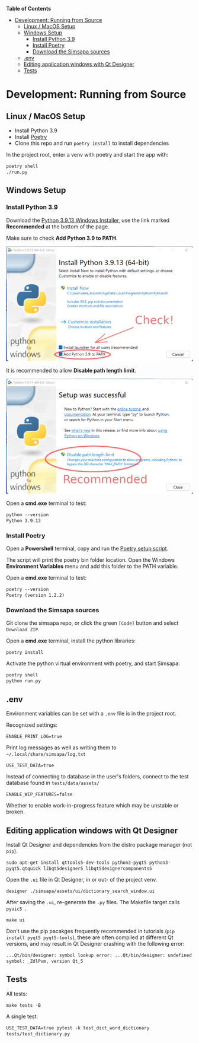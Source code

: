 <!-- markdown-toc start - Don't edit this section. Run M-x markdown-toc-refresh-toc -->
**Table of Contents**

- [Development: Running from Source](#development-running-from-source)
    - [Linux / MacOS Setup](#linux--macos-setup)
    - [Windows Setup](#windows-setup)
        - [Install Python 3.9](#install-python-39)
        - [Install Poetry](#install-poetry)
        - [Download the Simsapa sources](#download-the-simsapa-sources)
    - [.env](#env)
    - [Editing application windows with Qt Designer](#editing-application-windows-with-qt-designer)
    - [Tests](#tests)

<!-- markdown-toc end -->

# Development: Running from Source

## Linux / MacOS Setup

- Install Python 3.9
- Install [Poetry](https://python-poetry.org/docs/)
- Clone this repo and run `poetry install` to install dependencies

In the project root, enter a venv with poetry and start the app with:

``` shell
poetry shell
./run.py
```

## Windows Setup

### Install Python 3.9

Download the [Python 3.9.13 Windows Installer](https://www.python.org/downloads/release/python-3913/), use the link marked **Recommended** at the bottom of the page.

Make sure to check **Add Python 3.9 to PATH**.

![Windows Install Python](images/windows-install-python.png)

It is recommended to allow **Disable path length limit**.

![Windows Python Finished](images/windows-python-finished.png)

Open a **cmd.exe** terminal to test:

```
python --version
Python 3.9.13
```

### Install Poetry

Open a **Powershell** terminal, copy and run the [Poetry setup script](https://python-poetry.org/docs/).

The script will print the poetry bin folder location. Open the Windows **Environment Variables** menu and add this folder to the PATH variable.

Open a **cmd.exe** terminal to test:

```
poetry --version
Poetry (version 1.2.2)
```

### Download the Simsapa sources

Git clone the simsapa repo, or click the green `[Code]` button and select `Download ZIP`.

Open a **cmd.exe** terminal, install the python libraries:

```
poetry install
```

Activate the python virtual environment with poetry, and start Simsapa:

```
poetry shell
python run.py
```

## .env

Environment variables can be set with a `.env` file is in the project root.

Recognized settings:

```
ENABLE_PRINT_LOG=true
```

Print log messages as well as writing them to `~/.local/share/simsapa/log.txt`

```
USE_TEST_DATA=true
```

Instead of connecting to database in the user's folders, connect to the test
database found in `tests/data/assets/`

```
ENABLE_WIP_FEATURES=false
```

Whether to enable work-in-progress feature which may be unstable or broken.

## Editing application windows with Qt Designer

Install Qt Designer and dependencies from the distro package manager (not `pip`).

``` shell
sudo apt-get install qttools5-dev-tools python3-pyqt5 python3-pyqt5.qtquick libqt5designer5 libqt5designercomponents5
```

Open the `.ui` file in Qt Designer, in or out- of the project venv.

``` shell
designer ./simsapa/assets/ui/dictionary_search_window.ui
```

After saving the `.ui`, re-generate the `.py` files. The Makefile target calls `pyuic5 `.

``` shell
make ui
```

Don't use the pip pacakges frequently recommended in tutorials (`pip install
pyqt5 pyqt5-tools`), these are often compiled at different Qt versions, and may
result in Qt Designer crashing with the following error:

```
...Qt/bin/designer: symbol lookup error: ...Qt/bin/designer: undefined symbol: _ZdlPvm, version Qt_5
```

## Tests

All tests:

``` shell
make tests -B
```

A single test:

``` shell
USE_TEST_DATA=true pytest -k test_dict_word_dictionary tests/test_dictionary.py
```

